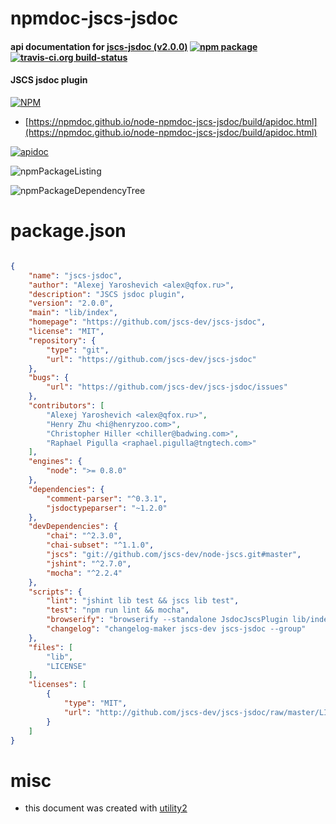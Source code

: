 # npmdoc-jscs-jsdoc

#### api documentation for  [jscs-jsdoc (v2.0.0)](https://github.com/jscs-dev/jscs-jsdoc)  [![npm package](https://img.shields.io/npm/v/npmdoc-jscs-jsdoc.svg?style=flat-square)](https://www.npmjs.org/package/npmdoc-jscs-jsdoc) [![travis-ci.org build-status](https://api.travis-ci.org/npmdoc/node-npmdoc-jscs-jsdoc.svg)](https://travis-ci.org/npmdoc/node-npmdoc-jscs-jsdoc)

#### JSCS jsdoc plugin

[![NPM](https://nodei.co/npm/jscs-jsdoc.png?downloads=true&downloadRank=true&stars=true)](https://www.npmjs.com/package/jscs-jsdoc)

- [https://npmdoc.github.io/node-npmdoc-jscs-jsdoc/build/apidoc.html](https://npmdoc.github.io/node-npmdoc-jscs-jsdoc/build/apidoc.html)

[![apidoc](https://npmdoc.github.io/node-npmdoc-jscs-jsdoc/build/screenCapture.buildCi.browser.%252Ftmp%252Fbuild%252Fapidoc.html.png)](https://npmdoc.github.io/node-npmdoc-jscs-jsdoc/build/apidoc.html)

![npmPackageListing](https://npmdoc.github.io/node-npmdoc-jscs-jsdoc/build/screenCapture.npmPackageListing.svg)

![npmPackageDependencyTree](https://npmdoc.github.io/node-npmdoc-jscs-jsdoc/build/screenCapture.npmPackageDependencyTree.svg)



# package.json

```json

{
    "name": "jscs-jsdoc",
    "author": "Alexej Yaroshevich <alex@qfox.ru>",
    "description": "JSCS jsdoc plugin",
    "version": "2.0.0",
    "main": "lib/index",
    "homepage": "https://github.com/jscs-dev/jscs-jsdoc",
    "license": "MIT",
    "repository": {
        "type": "git",
        "url": "https://github.com/jscs-dev/jscs-jsdoc"
    },
    "bugs": {
        "url": "https://github.com/jscs-dev/jscs-jsdoc/issues"
    },
    "contributors": [
        "Alexej Yaroshevich <alex@qfox.ru>",
        "Henry Zhu <hi@henryzoo.com>",
        "Christopher Hiller <chiller@badwing.com>",
        "Raphael Pigulla <raphael.pigulla@tngtech.com>"
    ],
    "engines": {
        "node": ">= 0.8.0"
    },
    "dependencies": {
        "comment-parser": "^0.3.1",
        "jsdoctypeparser": "~1.2.0"
    },
    "devDependencies": {
        "chai": "^2.3.0",
        "chai-subset": "^1.1.0",
        "jscs": "git://github.com/jscs-dev/node-jscs.git#master",
        "jshint": "^2.7.0",
        "mocha": "^2.2.4"
    },
    "scripts": {
        "lint": "jshint lib test && jscs lib test",
        "test": "npm run lint && mocha",
        "browserify": "browserify --standalone JsdocJscsPlugin lib/index.js -o jscs-jsdoc-browser.js",
        "changelog": "changelog-maker jscs-dev jscs-jsdoc --group"
    },
    "files": [
        "lib",
        "LICENSE"
    ],
    "licenses": [
        {
            "type": "MIT",
            "url": "http://github.com/jscs-dev/jscs-jsdoc/raw/master/LICENSE"
        }
    ]
}
```



# misc
- this document was created with [utility2](https://github.com/kaizhu256/node-utility2)
